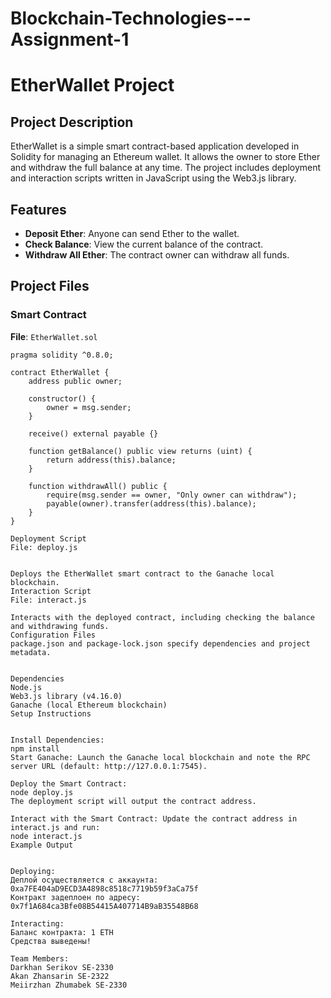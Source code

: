 # Blockchain-Technologies---Assignment-1

# EtherWallet Project

## Project Description
EtherWallet is a simple smart contract-based application developed in Solidity for managing an Ethereum wallet. It allows the owner to store Ether and withdraw the full balance at any time. The project includes deployment and interaction scripts written in JavaScript using the Web3.js library.

## Features
- **Deposit Ether**: Anyone can send Ether to the wallet.
- **Check Balance**: View the current balance of the contract.
- **Withdraw All Ether**: The contract owner can withdraw all funds.

## Project Files

### Smart Contract
**File**: `EtherWallet.sol`
```solidity
pragma solidity ^0.8.0;

contract EtherWallet {
    address public owner;

    constructor() {
        owner = msg.sender;
    }

    receive() external payable {}

    function getBalance() public view returns (uint) {
        return address(this).balance;
    }

    function withdrawAll() public {
        require(msg.sender == owner, "Only owner can withdraw");
        payable(owner).transfer(address(this).balance);
    }
}

Deployment Script
File: deploy.js


Deploys the EtherWallet smart contract to the Ganache local blockchain.
Interaction Script
File: interact.js

Interacts with the deployed contract, including checking the balance and withdrawing funds.
Configuration Files
package.json and package-lock.json specify dependencies and project metadata.


Dependencies
Node.js
Web3.js library (v4.16.0)
Ganache (local Ethereum blockchain)
Setup Instructions


Install Dependencies:
npm install
Start Ganache: Launch the Ganache local blockchain and note the RPC server URL (default: http://127.0.0.1:7545).

Deploy the Smart Contract:
node deploy.js
The deployment script will output the contract address.

Interact with the Smart Contract: Update the contract address in interact.js and run:
node interact.js
Example Output


Deploying:
Деплой осуществляется с аккаунта: 0xa7FE404aD9ECD3A4898c8518c7719b59f3aCa75f
Контракт задеплоен по адресу: 0x7f1A684ca3Bfe08B54415A407714B9aB35548B68

Interacting:
Баланс контракта: 1 ETH
Средства выведены!

Team Members:
Darkhan Serikov SE-2330
Akan Zhansarin SE-2322
Meiirzhan Zhumabek SE-2330
